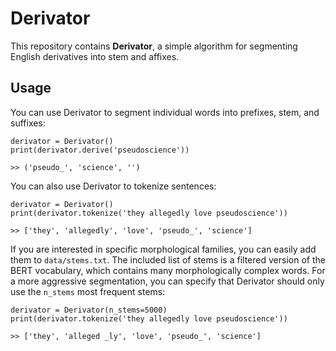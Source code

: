 # Derivator

This repository contains **Derivator**, a simple algorithm for segmenting English derivatives into stem and affixes.

## Usage

You can use Derivator to segment individual words into prefixes, stem, and suffixes:

```
derivator = Derivator()
print(derivator.derive('pseudoscience'))

>> ('pseudo_', 'science', '')
``` 

You can also use Derivator to tokenize sentences:

```
derivator = Derivator()
print(derivator.tokenize('they allegedly love pseudoscience'))

>> ['they', 'allegedly', 'love', 'pseudo_', 'science']
``` 

If you are interested in specific morphological families, you can easily add them to `data/stems.txt`. 
The included list of stems is a filtered version of the BERT vocabulary,
which contains many morphologically complex words.
For a more aggressive segmentation, you can specify that Derivator should only use the `n_stems` most frequent stems:
```
derivator = Derivator(n_stems=5000)
print(derivator.tokenize('they allegedly love pseudoscience'))

>> ['they', 'alleged _ly', 'love', 'pseudo_', 'science']
``` 